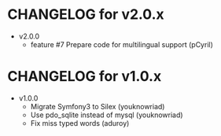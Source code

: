 CHANGELOG for v2.0.x
====================

* v2.0.0
    * feature #7 Prepare code for multilingual support (pCyril)
    
    
CHANGELOG for v1.0.x
====================

* v1.0.0
    * Migrate Symfony3 to Silex (youknowriad)
    * Use pdo_sqlite instead of mysql (youknowriad)
    * Fix miss typed words (aduroy)
